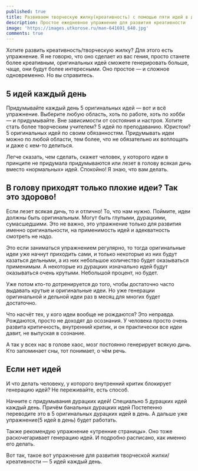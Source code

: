 ```yaml
---
published: true
title: Развиваем творческую жилку(креативность) с помощью пяти идей в день
description: Простое ежедневное упражнение для развития креативности
image: 'https://images.utkorose.ru/man-641691_640.jpg'
comments: true
---
```

Хотите развить креативность/творческую жилку? Для этого есть упражнение. Я не говорю, что оно сделает из вас гения, просто станете более креативным, оригинальных идей сможете генерировать больше, чаще, они будут более интересными. Оно простое — и сложное одновременно. Но вы справитесь.

## 5 идей каждый день

Придумывайте каждый день 5 оригинальных идей — вот и всё упражнение. Выберите любую область, хоть по работе, хоть по хобби — и придумывайте. Вне зависимости от состояния и настроя. Хотите стать более творческим учителем? 5 идей по преподаванию. Юристом? 5 оригинальных идей по своим обязанностям. Придумывать идеи можно по любой области, тем более, что не обязательно их воплощать и даже с кем-то делиться.

Легче сказать, чем сделать, скажет человек, у которого идеи в принципе не придумала придумываются или лезет в голову всякая дичь вместо «нормальных» идей. Спокойно! Я знаю, что вам делать.

## В голову приходят только плохие идеи? Так это здорово!

Если лезет всякая дичь, то и отлично! То, что нам нужно. Поймите, идеи должны быть оригинальным. Могут быть глупыми, дурацкими, сумасшедшими. Это не важно, это упражнение только для развития именно оригинальности, на применимость идей и адекватность смотреть не надо. 

Это если заниматься упражнением регулярно, то тогда оригинальные идеи уже начнут приходить сами, и только некоторые из них будут казаться дельными, а из них небольшое количество будет оказываться применимым. А некоторые из дурацких изначально идей будут оказываться очень крутыми. Небольшой процент, но будет.

Уже потом кто-то дотренируется до того, чтобы достаточно часто выдавать крутые и оригинальные идеи. Но уже генерации оригинальной и дельной идеи раз в месяц для многих будет достаточно.

Что насчёт тех, у кого идеи вообще не рождаются? Это неправда. Рождаются, просто не доходят до осознания. У человека просто очень развита критичность, внутренний критик, и он практически все идеи давит, не выпуская в сознание.

А так у всех нас в голове хаос, мозг постоянно генерирует всякую дичь. Кто запоминает сны, тот понимает, о чём речь. 

## Если нет идей

И что делать человеку, у которого внутренний критик блокирует генерацию идей? Не переживайте, есть способ.

Начните с придумывания дурацких идей! Специально 5 дурацких идей каждый день. Причём банальных дурацких идей  Постепенно переводите это в 5 оригинальных дурацких идей в день. А дальше уже упражнение(5 идей в день) будет работать.

Также рекомендую упражнение «утренние страницы». Оно тоже раскочегаривает генерацию идей. И подробно расписано, как именно его делать.

Вот так, такое вот упражнение для развития творческой жилки/креативности — 5 идей каждый день.

<script async src="https://comments.app/js/widget.js?3" data-comments-app-website="snEiI-Kp" data-limit="5" data-page-id="five-ideas"></script>
